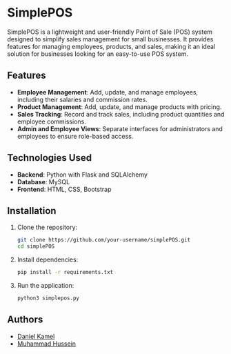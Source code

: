 # SimplePOS

SimplePOS is a lightweight and user-friendly Point of Sale (POS) system designed to simplify sales management for small businesses. It provides features for managing employees, products, and sales, making it an ideal solution for businesses looking for an easy-to-use POS system.

## Features

- **Employee Management**: Add, update, and manage employees, including their salaries and commission rates.
- **Product Management**: Add, update, and manage products with pricing.
- **Sales Tracking**: Record and track sales, including product quantities and employee commissions.
- **Admin and Employee Views**: Separate interfaces for administrators and employees to ensure role-based access.

## Technologies Used

- **Backend**: Python with Flask and SQLAlchemy
- **Database**: MySQL
- **Frontend**: HTML, CSS, Bootstrap

## Installation

1. Clone the repository:
   ```bash
   git clone https://github.com/your-username/simplePOS.git
   cd simplePOS
   ```

2. Install dependencies:
   ```bash
   pip install -r requirements.txt
   ```

3. Run the application:
   ```bash
   python3 simplepos.py
   ```

## Authors

- [Daniel Kamel](https://github.com/daniel-kamel/)
- [Muhammad Hussein](https://github.com/muhammadSWE/)
